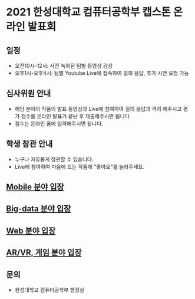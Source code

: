 # 2021 한성대학교 컴퓨터공학부 캡스톤 온라인 발표회
## 일정
- 오전10시-12시: 사전 녹화된 팀별 동영상 감상
- 오후1시-오후4시: 팀별 Youtube Live에 접속하여 질의 응답, 추가 시연 요청 가능

## 심사위원 안내
- 해당 분야의 작품의 발표 동영상과 Live에 참여하여 질의 응답과 격려 해주시고 평가 점수를 온라인 발표가 끝난 후 제출해주시면 됩니다
- 점수는 온라인 폼에 입력해주시면 됩니다.

## 학생 참관 안내
- 누구나 자유롭게 참관할 수 있습니다.
- Live에 참여하여 마음에 드는 작품에 "좋아요"를 눌러주세요.

## [Mobile 분야 입장](mobile.md)

## [Big-data 분야 입장](bigdata.md)

## [Web 분야 입장](web.md)

## [AR/VR, 게임 분야 입장](arvr.md)


## 문의
- 한성대학교 컴퓨터공학부 행정실
